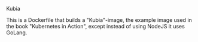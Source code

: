 Kubia

This is a Dockerfile that builds a "Kubia"-image, the example image used in the book "Kubernetes in Action", except instead of using NodeJS it uses GoLang.
